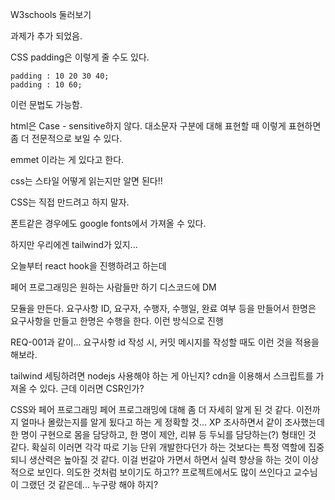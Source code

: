 W3schools 둘러보기

과제가 추가 되었음.

CSS padding은 이렇게 줄 수도 있다.
```
padding : 10 20 30 40;
padding : 10 60;
```
이런 문법도 가능함.

html은 Case - sensitive하지 않다.
대소문자 구분에 대해 표현할 때 이렇게 표현하면 좀 더 전문적으로 보일 수 있다.

emmet 이라는 게 있다고 한다.


css는 스타일 어떻게 읽는지만 알면 된다!!

CSS는 직접 만드려고 하지 말자.

폰트같은 경우에도 google fonts에서 가져올 수 있다.

하지만 우리에겐 tailwind가 있지...

오늘부터 react hook을 진행하려고 하는데

페어 프로그래밍은 원하는 사람들만 하기
디스코드에 DM

모듈을 만든다.
요구사항 ID, 요구자, 수행자, 수행일, 완료 여부 등을 만들어서 한명은 요구사항을 만들고 한명은 수행을 한다. 이런 방식으로 진행

REQ-001과 같이... 요구사항 id 작성 시, 커밋 메시지를 작성할 때도 이런 것을 적용을 해보라.


tailwind 세팅하려면 nodejs 사용해야 하는 게 아닌지?
cdn을 이용해서 스크립트를 가져올 수 있다.
근데 이러면 CSR인가?

CSS와 페어 프로그래밍
페어 프로그래밍에 대해 좀 더 자세히 알게 된 것 같다. 이전까지 얼마나 몰랐는지를 알게 됬다고 하는 게 정확할 것...
XP 조사하면서 같이 조사했는데 한 명이 구현으로 몸을 담당하고, 한 명이 제안, 리뷰 등 두뇌를 담당하는(?) 형태인 것 같다. 확실히 이러면 각각 따로 기능 단위 개발한다던가 하는 것보다는 특정 역할에 집중되니 생산력은 높아질 것 같다.
이걸 번갈아 가면서 하면서 실력 향상을 하는 것이 이상적으로 보인다. 의도한 것처럼 보이기도 하고??
프로젝트에서도 많이 쓰인다고 교수님이 그랬던 것 같은데... 누구랑 해야 하지?